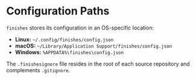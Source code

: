 # Configuration Paths

`finishes` stores its configuration in an OS-specific location:

- **Linux:** `~/.config/finishes/config.json`
- **macOS:** `~/Library/Application Support/finishes/config.json`
- **Windows:** `%APPDATA%\finishes\config.json`

The `.finishesignore` file resides in the root of each source repository and complements `.gitignore`.
